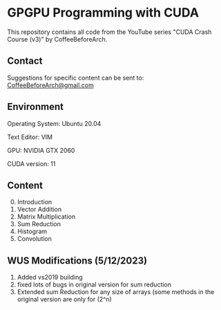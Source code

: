 # GPGPU Programming with CUDA
This repository contains all code from the YouTube series "CUDA Crash Course (v3)" by CoffeeBeforeArch.

## Contact

Suggestions for specific content can be sent to: CoffeeBeforeArch@gmail.com

## Environment 

Operating System: Ubuntu 20.04

Text Editor: VIM

GPU: NVIDIA GTX 2060

CUDA version: 11

## Content

0. Introduction
1. Vector Addition
2. Matrix Multiplication
3. Sum Reduction
4. Histogram
5. Convolution

## WUS Modifications (5/12/2023)
1. Added vs2019 building
2. fixed lots of bugs in original version for sum reduction
3. Extended sum Reduction for any size of arrays (some methods in the original version are only for (2^n)



